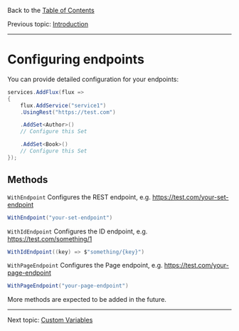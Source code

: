 ﻿Back to the [Table of Contents](README.md)

Previous topic:
[Introduction](1.introduction.md)

---

# Configuring endpoints

You can provide detailed configuration for your endpoints:

```csharp
services.AddFlux(flux =>
{
    flux.AddService("service1")
    .UsingRest("https://test.com")

    .AddSet<Author>()
    // Configure this Set

    .AddSet<Book>()
    // Configure this Set
});
```

## Methods

`WithEndpoint` Configures the REST endpoint, e.g. https://test.com/your-set-endpoint

```csharp
WithEndpoint("your-set-endpoint")
```

`WithIdEndpoint` Configures the ID endpoint, e.g. https://test.com/something/1

```csharp
WithIdEndpoint((key) => $"something/{key}")
```

`WithPageEndpoint` Configures the Page endpoint, e.g. https://test.com/your-page-endpoint

```csharp
WithPageEndpoint("your-page-endpoint")
```

More methods are expected to be added in the future.

---

Next topic:
[Custom Variables](3.variables.md)